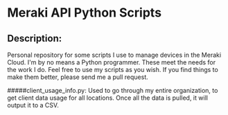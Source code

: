 # Meraki API Python Scripts

## Description:
Personal repository for some scripts I use to manage devices in the Meraki Cloud. I'm by no means a Python programmer. These meet the needs for the work I do. Feel free to use my scripts as you wish. If you find things to make them better, please send me a pull request. 

#####client_usage_info.py: 
Used to go through my entire organization, to get client data usage for all locations. Once all the data is pulled, it will output it to a CSV.
